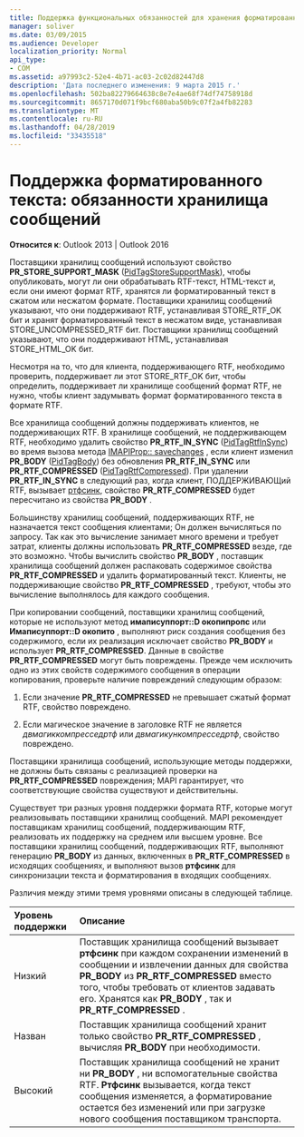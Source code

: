 ```yaml
---
title: Поддержка функциональных обязанностей для хранения форматированных текстовых сообщений
manager: soliver
ms.date: 03/09/2015
ms.audience: Developer
localization_priority: Normal
api_type:
- COM
ms.assetid: a97993c2-52e4-4b71-ac03-2c02d82447d8
description: 'Дата последнего изменения: 9 марта 2015 г.'
ms.openlocfilehash: 502ba82279664638c8e7e4ae68f74df74758918d
ms.sourcegitcommit: 8657170d071f9bcf680aba50b9c07f2a4fb82283
ms.translationtype: MT
ms.contentlocale: ru-RU
ms.lasthandoff: 04/28/2019
ms.locfileid: "33435518"
---
```

# <a name="supporting-formatted-text-message-store-responsibilities"></a>Поддержка форматированного текста: обязанности хранилища сообщений

  
  
**Относится к**: Outlook 2013 | Outlook 2016 
  
Поставщики хранилищ сообщений используют свойство **PR_STORE_SUPPORT_MASK** ([PidTagStoreSupportMask](pidtagstoresupportmask-canonical-property.md)), чтобы опубликовать, могут ли они обрабатывать RTF-текст, HTML-текст и, если они имеют формат RTF, хранятся ли форматированный текст в сжатом или несжатом формате. Поставщики хранилищ сообщений указывают, что они поддерживают RTF, устанавливая STORE_RTF_OK бит и хранят форматированный текст в несжатом виде, устанавливая STORE_UNCOMPRESSED_RTF бит. Поставщики хранилищ сообщений указывают, что они поддерживают HTML, устанавливая STORE_HTML_OK бит.
  
Несмотря на то, что для клиента, поддерживающего RTF, необходимо проверить, поддерживает ли этот STORE_RTF_OK бит, чтобы определить, поддерживает ли хранилище сообщений формат RTF, не нужно, чтобы клиент задумывать формат форматированного текста в формате RTF. 
  
Все хранилища сообщений должны поддерживать клиентов, не поддерживающих RTF. В хранилище сообщений, не поддерживающем RTF, необходимо удалить свойство **PR_RTF_IN_SYNC** ([PidTagRtfInSync](pidtagrtfinsync-canonical-property.md)) во время вызова метода [IMAPIProp:: savechanges](imapiprop-savechanges.md) , если клиент изменил **PR_BODY** ([PidTagBody](pidtagbody-canonical-property.md)) без обновления **PR_RTF_IN_SYNC** или **PR_RTF_COMPRESSED** ([PidTagRtfCompressed](pidtagrtfcompressed-canonical-property.md)). При удалении **PR_RTF_IN_SYNC** в следующий раз, когда клиент, ПОДДЕРЖИВАЮЩий RTF, вызывает [ртфсинк](rtfsync.md), свойство **PR_RTF_COMPRESSED** будет пересчитано из свойства **PR_BODY** . 
  
Большинству хранилищ сообщений, поддерживающих RTF, не назначается текст сообщения клиентами; Он должен вычисляться по запросу. Так как это вычисление занимает много времени и требует затрат, клиенты должны использовать **PR_RTF_COMPRESSED** везде, где это возможно. Чтобы вычислить свойство **PR_BODY** , поставщик хранилища сообщений должен распаковать содержимое свойства **PR_RTF_COMPRESSED** и удалить форматированный текст. Клиенты, не поддерживающие свойство **PR_RTF_COMPRESSED** , требуют, чтобы это вычисление выполнялось для каждого сообщения. 
  
При копировании сообщений, поставщики хранилищ сообщений, которые не используют метод **имаписуппорт::D окопипропс** или **Имаписуппорт::D окопито** , выполняют риск создания сообщения без содержимого, если их реализация исключает свойство **PR_BODY** и использует **PR_RTF_COMPRESSED**. Данные в свойстве **PR_RTF_COMPRESSED** могут быть повреждены. Прежде чем исключить одно из этих свойств содержимого сообщения в операции копирования, проверьте наличие повреждений следующим образом: 
  
1. Если значение **PR_RTF_COMPRESSED** не превышает сжатый формат RTF, свойство повреждено. 
    
2. Если магическое значение в заголовке RTF не является _двмагиккомпресседртф_ или _двмагикункомпресседртф_, свойство повреждено.
    
Поставщики хранилища сообщений, использующие методы поддержки, не должны быть связаны с реализацией проверки на **PR_RTF_COMPRESSED** повреждения; MAPI гарантирует, что соответствующие свойства существуют и действительны. 
  
Существует три разных уровня поддержки формата RTF, которые могут реализовывать поставщики хранилищ сообщений. MAPI рекомендует поставщикам хранилищ сообщений, поддерживающим RTF, реализовать их поддержку на среднем или высшем уровне. Все поставщики хранилищ сообщений, поддерживающих RTF, выполняют генерацию **PR_BODY** из данных, включенных в **PR_RTF_COMPRESSED** в исходящих сообщениях, и выполняют вызов **ртфсинк** для синхронизации текста и форматирования в входящих сообщениях. 
  
Различия между этими тремя уровнями описаны в следующей таблице. 
  
|**Уровень поддержки**|**Описание**|
|:-----|:-----|
|Низкий  <br/> |Поставщик хранилища сообщений вызывает **ртфсинк** при каждом сохранении изменений в сообщении и извлечении данных для свойства **PR_BODY** из **PR_RTF_COMPRESSED** вместо того, чтобы требовать от клиентов задавать его. Хранятся как **PR_BODY** , так и **PR_RTF_COMPRESSED** .  <br/> |
|Назван  <br/> |Поставщик хранилища сообщений хранит только свойство **PR_RTF_COMPRESSED** , вычисляя **PR_BODY** при необходимости.  <br/> |
|Высокий  <br/> |Поставщик хранилища сообщений не хранит ни **PR_BODY** , ни вспомогательные свойства RTF. **Ртфсинк** вызывается, когда текст сообщения изменяется, а форматирование остается без изменений или при загрузке нового сообщения поставщиком транспорта.  <br/> |
   

